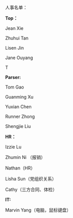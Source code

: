 人事名单：

**Top：**

Jean Xie

Zhuhui Tan

Lisen Jin

Jane Ouyang

T

**Parser:**

Tom Gao

Guanming Xu

Yuxian Chen

Runner Zhong

Shengjie Liu

**HR：**

Izzie Lu

Zhumin Ni （报销）

Nathan（HR）

Lisha Sun（党组织关系）

Cathy（三方合同、体检）

**IT:**

Marvin Yang（电脑，鼠标键盘）
